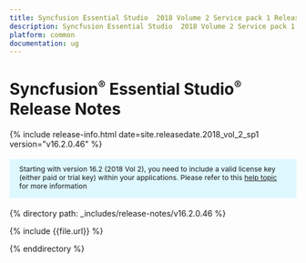 ```yaml
---
title: Syncfusion Essential Studio  2018 Volume 2 Service pack 1 Release Notes
description: Syncfusion Essential Studio  2018 Volume 2 Service pack 1 Release Notes
platform: common
documentation: ug
---
```


# Syncfusion<sup style="font-size:70%">&reg;</sup>   Essential Studio<sup style="font-size:70%">&reg;</sup> Release Notes

{% include release-info.html date=site.releasedate.2018_vol_2_sp1  version="v16.2.0.46" %} 

<style>
#license {
    font-size: .88em!important;
margin-top: 1.5em;     margin-bottom: 1.5em;
    background-color: #def8ff;
    padding: 10px 17px 14px;
}
</style>

<div id="license">
Starting with version 16.2 (2018 Vol 2), you need to include a valid license key (either paid or trial key) within your applications. 
Please refer to this <a href="/common/essential-studio/licensing/license-key">help topic</a> for more information 
</div>


{% directory path: _includes/release-notes/v16.2.0.46 %}

{% include {{file.url}} %}

{% enddirectory %}